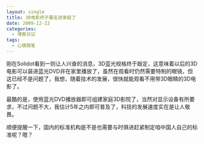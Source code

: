 ```yaml
---
layout: single
title: 3D电影终于要走进家庭了
date: 2009-12-22
categories:
  - 博客日记
tags:
  - 心情随笔
---
```


刚在Solidot看到一则让人兴奋的消息，3D蓝光规格终于敲定，这意味着以后的3D电影可以装进蓝光DVD并在家里播放了，虽然在观看时仍然需要特制的眼镜，但这已经不是问题了，我想，随着技术的发展，很快就能观看不用带3D眼睛的3D电影了。

最酷的是，使用蓝光DVD播放器即可组建家庭3D影院了，当然对显示设备有所要求，不过问题不大，我估计5年之内即可普及了，科技的发展速度实在是让人敬畏。

顺便提醒一下，国内的标准机构是不是也需要与时俱进赶紧制定咱中国人自己的标准呢？嗯？
